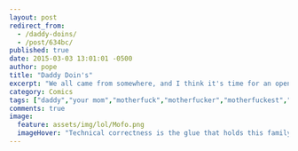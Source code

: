 ```yaml
---
layout: post
redirect_from: 
  - /daddy-doins/
  - /post/634bc/
published: true
date: 2015-03-03 13:01:01 -0500
author: pope
title: "Daddy Doin's"
excerpt: "We all came from somewhere, and I think it's time for an open and honest discussion on the topic."
category: Comics
tags: ["daddy","your mom","motherfuck","motherfucker","motherfuckest","kind of a cop out post","picking your battles","I pick this one"]
comments: true 
image:
  feature: assets/img/lol/Mofo.png
  imageHover: "Technical correctness is the glue that holds this family together."
---
```


